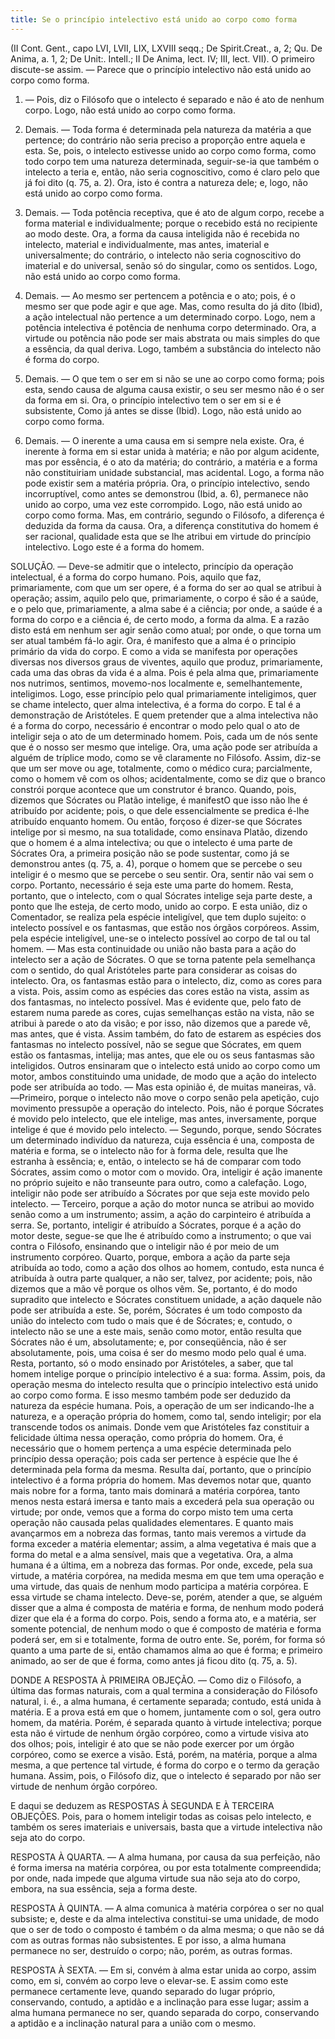 ```yaml
---
title: Se o princípio intelectivo está unido ao corpo como forma
---
```


(II Cont. Gent., capo LVI, LVII, LIX, LXVIII seqq.; De Spirit.Creat., a, 2; Qu. De Anima, a. 1, 2; De Unit:. Intell.; II De Anima, lect. IV; III, lect. VII).
  O primeiro discute-se assim. ― Parece que o princípio intelectivo não está unido ao corpo como forma.  

1. ― Pois, diz o Filósofo que o intelecto é separado e não é ato de nenhum corpo. Logo, não está unido ao corpo como forma.  

2. Demais. ― Toda forma é determinada pela natureza da matéria a que pertence; do contrário não seria preciso a proporção entre aquela e esta. Se, pois, o intelecto estivesse unido ao corpo como forma, como todo corpo tem uma natureza determinada, seguir-se-ia que também o intelecto a teria e, então, não seria cognoscitivo, como é claro pelo que já foi dito (q. 75, a. 2). Ora, isto é contra a natureza dele; e, logo, não está unido ao corpo como forma.  

3. Demais. ― Toda potência receptiva, que é ato de algum corpo, recebe a forma material e individualmente; porque o recebido está no recipiente ao modo deste. Ora, a forma da causa inteligida não é recebida no intelecto, material e individualmente, mas antes, imaterial e universalmente; do contrário, o intelecto não seria cognoscitivo do imaterial e do universal, senão só do singular, como os sentidos. Logo, não está unido ao corpo como forma.  

4. Demais. ― Ao mesmo ser pertencem a potência e o ato; pois, é o mesmo ser que pode agir e que age. Mas, como resulta do já dito (Ibid), a ação intelectual não pertence a um determinado corpo. Logo, nem a potência intelectiva é potência de nenhuma corpo determinado. Ora, a virtude ou potência não pode ser mais abstrata ou mais simples do que a essência, da qual deriva. Logo, também a substância do intelecto não é forma do corpo.  

5. Demais. ― O que tem o ser em si não se une ao corpo como forma; pois esta, sendo causa de alguma causa existir, o seu ser mesmo não é o ser da forma em si. Ora, o princípio intelectivo tem o ser em si e é subsistente, Como já antes se disse (Ibid). Logo, não está unido ao corpo como forma.  

6. Demais. ― O inerente a uma causa em si sempre nela existe. Ora, é inerente à forma em si estar unida à matéria; e não por algum acidente, mas por essência, é o ato da matéria; do contrário, a matéria e a forma não constituiriam unidade substancial, mas acidental. Logo, a forma não pode existir sem a matéria própria. Ora, o princípio intelectivo, sendo incorruptível, como antes se demonstrou (Ibid, a. 6), permanece não unido ao corpo, uma vez este corrompido. Logo, não está unido ao corpo como forma.  Mas, em contrário, segundo o Filósofo, a diferença é deduzida da forma da causa. Ora, a diferença constitutiva do homem é ser racional, qualidade esta que se lhe atribui em virtude do princípio intelectivo. Logo este é a forma do homem.  

SOLUÇÃO. ― Deve-se admitir que o intelecto, princípio da operação intelectual, é a forma do corpo humano. Pois, aquilo que faz, primariamente, com que um ser opere, é a forma do ser ao qual se atribui à operação; assim, aquilo pelo que, primariamente, o corpo é são é a saúde, e o pelo que, primariamente, a alma sabe é a ciência; por onde, a saúde é a forma do corpo e a ciência é, de certo modo, a forma da alma. E a razão disto está em nenhum ser agir senão como atual; por onde, o que torna um ser atual também fá-lo agir. Ora, é manifesto que a alma é o principio primário da vida do corpo. E como a vida se manifesta por operações diversas nos diversos graus de viventes, aquilo que produz, primariamente, cada uma das obras da vida é a alma. Pois é pela alma que, primariamente nos nutrimos, sentimos, movemo-nos localmente e, semelhantemente, inteligimos. Logo, esse princípio pelo qual primariamente inteligimos, quer se chame intelecto, quer alma intelectiva, é a forma do corpo. E tal é a demonstração de Aristóteles. E quem pretender que a alma intelectiva não é a forma do corpo, necessário é encontrar o modo pelo qual o ato de inteligir seja o ato de um determinado homem. Pois, cada um de nós sente que é o nosso ser mesmo que intelige.  Ora, uma ação pode ser atribuída a alguém de tríplice modo, como se vê claramente no Filósofo. Assim, diz-se que um ser move ou age, totalmente, como o médico cura; parcialmente, como o homem vê com os olhos; acidentalmente, como se diz que o branco constrói porque acontece que um construtor é branco. Quando, pois, dizemos que Sócrates ou Platão intelige, é manifestO que isso não lhe é atribuído por acidente; pois, o que dele essencialmente se predica é-lhe atribuído enquanto homem. Ou então, forçoso é dizer-se que Sócrates intelige por si mesmo, na sua totalidade, como ensinava Platão, dizendo que o homem é a alma intelectiva; ou que o intelecto é uma parte de Sócrates  Ora, a primeira posição não se pode sustentar, como já se demonstrou antes (q. 75, a. 4), porque o homem que se percebe o seu inteligir é o mesmo que se percebe o seu sentir. Ora, sentir não vai sem o corpo. Portanto, necessário é seja este uma parte do homem.  Resta, portanto, que o intelecto, com o qual Sócrates intelige seja parte deste, a ponto que lhe esteja, de certo modo, unido ao corpo. E esta união, diz o Comentador, se realiza pela espécie inteligível, que tem duplo sujeito: o intelecto possível e os fantasmas, que estão nos órgãos corpóreos. Assim, pela espécie inteligível, une-se o intelecto possível ao corpo de tal ou tal homem. ― Mas esta continuidade ou união não basta para a ação do intelecto ser a ação de Sócrates. O que se torna patente pela semelhança com o sentido, do qual Aristóteles parte para considerar as coisas do intelecto. Ora, os fantasmas estão para o intelecto, diz, como as cores para a vista. Pois, assim como as espécies das cores estão na vista, assim as dos fantasmas, no intelecto possível. Mas é evidente que, pelo fato de estarem numa parede as cores, cujas semelhanças estão na vista, não se atribui à parede o ato da visão; e por isso, não dizemos que a parede vê, mas antes, que é vista. Assim também, do fato de estarem as espécies dos fantasmas no intelecto possível, não se segue que Sócrates, em quem estão os fantasmas, intelija; mas antes, que ele ou os seus fantasmas são inteligidos.  Outros ensinaram que o intelecto está unido ao corpo como um motor, ambos constituindo uma unidade, de modo que a ação do intelecto pode ser atribuída ao todo. ― Mas esta opinião é, de muitas maneiras, vã. ―Primeiro, porque o intelecto não move o corpo senão pela apetição, cujo movimento pressupõe a operação do intelecto. Pois, não é porque Sócrates é movido pelo intelecto, que ele intelige, mas antes, inversamente, porque intelige é que é movido pelo intelecto. ― Segundo, porque, sendo Sócrates um determinado indivíduo da natureza, cuja essência é una, composta de matéria e forma, se o intelecto não for à forma dele, resulta que lhe estranha à essência; e, então, o intelecto se há de comparar com todo Sócrates, assim como o motor com o movido. Ora, inteligir é ação imanente no próprio sujeito e não transeunte para outro, como a calefação. Logo, inteligir não pode ser atribuído a Sócrates por que seja este movido pelo intelecto. ― Terceiro, porque a ação do motor nunca se atribui ao movido senão como a um instrumento; assim, a ação do carpinteiro é atribuída a serra. Se, portanto, inteligir é atribuído a Sócrates, porque é a ação do motor deste, segue-se que lhe é atribuído como a instrumento; o que vai contra o Filósofo, ensinando que o inteligir não é por meio de um instrumento corpóreo. Quarto, porque, embora a ação da parte seja atribuída ao todo, como a ação dos olhos ao homem, contudo, esta nunca é atribuída à outra parte qualquer, a não ser, talvez, por acidente; pois, não dizemos que a mão vê porque os olhos vêm. Se, portanto, é do modo supradito que intelecto e Sócrates constituem unidade, a ação daquele não pode ser atribuída a este. Se, porém, Sócrates é um todo composto da união do intelecto com tudo o mais que é de Sócrates; e, contudo, o intelecto não se une a este mais, senão como motor, então resulta que Sócrates não é um, absolutamente; e, por conseqüência, não é ser absolutamente, pois, uma coisa é ser do mesmo modo pelo qual é uma.  Resta, portanto, só o modo ensinado por Aristóteles, a saber, que tal homem intelige porque o princípio intelectivo é a sua: forma. Assim, pois, da operação mesma do intelecto resulta que o princípio intelectivo está unido ao corpo como forma.  E isso mesmo também pode ser deduzido da natureza da espécie humana. Pois, a operação de um ser indicando-lhe a natureza, e a operação própria do homem, como tal, sendo inteligir; por ela transcende todos os animais. Donde vem que Aristóteles faz constituir a felicidade última nessa operação, como própria do homem. Ora, é necessário que o homem pertença a uma espécie determinada pelo princípio dessa operação; pois cada ser pertence à espécie que lhe é determinada pela forma da mesma. Resulta daí, portanto, que o princípio intelectivo é a forma própria do homem.  Mas devemos notar que, quanto mais nobre for a forma, tanto mais dominará a matéria corpórea, tanto menos nesta estará imersa e tanto mais a excederá pela sua operação ou virtude; por onde, vemos que a forma do corpo misto tem uma certa operação não causada pelas qualidades elementares. E quanto mais avançarmos em a nobreza das formas, tanto mais veremos a virtude da forma exceder a matéria elementar; assim, a alma vegetativa é mais que a forma do metal e a alma sensível, mais que a vegetativa. Ora, a alma humana é a última, em a nobreza das formas. Por onde, excede, pela sua virtude, a matéria corpórea, na medida mesma em que tem uma operação e uma virtude, das quais de nenhum modo participa a matéria corpórea. E essa virtude se chama intelecto.  Deve-se, porém, atender a que, se alguém disser que a alma é composta de matéria e forma, de nenhum modo poderá dizer que ela é a forma do corpo. Pois, sendo a forma ato, e a matéria, ser somente potencial, de nenhum modo o que é composto de matéria e forma poderá ser, em si e totalmente, forma de outro ente. Se, porém, for forma só quanto a uma parte de si, então chamamos alma ao que é forma; e primeiro animado, ao ser de que é forma, como antes já ficou dito (q. 75, a. 5).
  

DONDE A RESPOSTA À PRIMEIRA OBJEÇÃO. ― Como diz o Filósofo, a última das formas naturais, com a qual termina a consideração do Filósofo natural, i. é., a alma humana, é certamente separada; contudo, está unida à matéria. E a prova está em que o homem, juntamente com o sol, gera outro homem, da matéria. Porém, é separada quanto à virtude intelectiva; porque esta não é virtude de nenhum órgão corpóreo, como a virtude visiva ato dos olhos; pois, inteligir é ato que se não pode exercer por um órgão corpóreo, como se exerce a visão. Está, porém, na matéria, porque a alma mesma, a que pertence tal virtude, é forma do corpo e o termo da geração humana. Assim, pois, o Filósofo diz, que o intelecto é separado por não ser virtude de nenhum órgão corpóreo.  

E daqui se deduzem as RESPOSTAS À SEGUNDA E À TERCEIRA OBJEÇÕES. Pois, para o homem inteligir todas as coisas pelo intelecto, e também os seres imateriais e universais, basta que a virtude intelectiva não seja ato do corpo. 

RESPOSTA À QUARTA. ― A alma humana, por causa da sua perfeição, não é forma imersa na matéria corpórea, ou por esta totalmente compreendida; por onde, nada impede que alguma virtude sua não seja ato do corpo, embora, na sua essência, seja a forma deste.  

RESPOSTA À QUINTA. ― A alma comunica à matéria corpórea o ser no qual subsiste; e, deste e da alma intelectiva constitui-se uma unidade, de modo que o ser de todo o composto é também o da alma mesma; o que não se dá com as outras formas não subsistentes. E por isso, a alma humana permanece no ser, destruído o corpo; não, porém, as outras formas.  

RESPOSTA À SEXTA. ― Em si, convém à alma estar unida ao corpo, assim como, em si, convém ao corpo leve o elevar-se. E assim como este permanece certamente leve, quando separado do lugar próprio, conservando, contudo, a aptidão e a inclinação para esse lugar; assim a alma humana permanece no ser, quando separada do corpo, conservando a aptidão e a inclinação natural para a união com o mesmo.